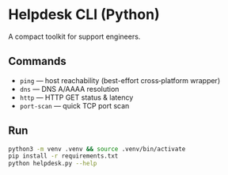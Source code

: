# Helpdesk CLI (Python)

A compact toolkit for support engineers.

## Commands
- `ping` — host reachability (best-effort cross‑platform wrapper)
- `dns` — DNS A/AAAA resolution
- `http` — HTTP GET status & latency
- `port-scan` — quick TCP port scan

## Run
```bash
python3 -m venv .venv && source .venv/bin/activate
pip install -r requirements.txt
python helpdesk.py --help
```
